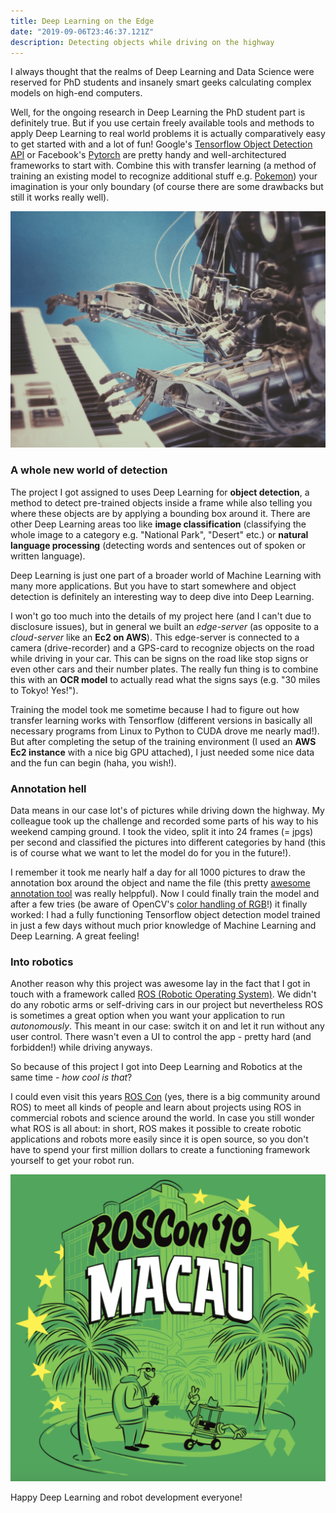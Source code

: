 ```yaml
---
title: Deep Learning on the Edge
date: "2019-09-06T23:46:37.121Z"
description: Detecting objects while driving on the highway
---
```


I always thought that the realms of Deep Learning and Data Science were reserved for PhD students and insanely smart geeks calculating complex models on high-end computers. 

Well, for the ongoing research in Deep Learning the PhD student part is definitely true. But if you use certain freely available tools and methods to apply Deep Learning to real world problems it is actually comparatively easy to get started with and a lot of fun! Google's [Tensorflow Object Detection API](https://github.com/tensorflow/models/tree/master/research/object_detection) or Facebook's [Pytorch](https://towardsdatascience.com/object-detection-and-tracking-in-pytorch-b3cf1a696a98) are pretty handy and well-architectured frameworks to start with. Combine this with transfer learning (a method of training an existing model to recognize additional stuff e.g. [Pokemon](https://towardsdatascience.com/detecting-pikachu-in-videos-using-tensorflow-object-detection-cd872ac42c1d)) your imagination is your only boundary (of course there are some drawbacks but still it works really well). 

![ML](./machine-learning-piano.jpg)

### A whole new world of detection

The project I got assigned to uses Deep Learning for **object detection**, a method to detect pre-trained objects inside a frame while also telling you where these objects are by applying a bounding box around it. There are other Deep Learning areas too like **image classification** (classifying the whole image to a category e.g. "National Park", "Desert" etc.) or **natural language processing** (detecting words and sentences out of spoken or written language). 

Deep Learning is just one part of a broader world of Machine Learning with many more applications. But you have to start somewhere and object detection is definitely an interesting way to deep dive into Deep Learning. 

I won't go too much into the details of my project here (and I can't due to disclosure issues), but in general we built an _edge-server_ (as opposite to a _cloud-server_ like an **Ec2 on AWS**). This edge-server is connected to a camera (drive-recorder) and a GPS-card to recognize objects on the road while driving in your car. This can be signs on the road like stop signs or even other cars and their number plates. The really fun thing is to combine this with an **OCR model** to actually read what the signs says (e.g. "30 miles to Tokyo! Yes!").

Training the model took me sometime because I had to figure out how transfer learning works with Tensorflow (different versions in basically all necessary programs from Linux to Python to CUDA drove me nearly mad!). But after completing the setup of the training environment (I used an **AWS Ec2 instance** with a nice big GPU attached), I just needed some nice data and the fun can begin (haha, you wish!). 

### Annotation hell

Data means in our case lot's of pictures while driving down the highway. My colleague took up the challenge and recorded some parts of his way to his weekend camping ground. I took the video, split it into 24 frames (= jpgs) per second and classified the pictures into different categories by hand (this is of course what we want to let the model do for you in the future!).

I remember it took me nearly half a day for all 1000 pictures to draw the annotation box around the object and name the file (this pretty [awesome annotation tool](https://github.com/tzutalin/labelImg) was really helppful). Now I could finally train the model and after a few tries (be aware of OpenCV's [color handling of RGB](https://www.learnopencv.com/why-does-opencv-use-bgr-color-format/)!) it finally worked: I had a fully functioning Tensorflow object detection model trained in just a few days without much prior knowledge of Machine Learning and Deep Learning. A great feeling!

### Into robotics

Another reason why this project was awesome lay in the fact that I got in touch with a framework called [ROS (Robotic Operating System)](https://www.ros.org/). We didn't do any robotic arms or self-driving cars in our project but nevertheless ROS is sometimes a great option when you want your application to run _autonomously_. This meant in our case: switch it on and let it run without any user control. There wasn't even a UI to control the app - pretty hard (and forbidden!) while driving anyways. 

So because of this project I got into Deep Learning and Robotics at the same time - _how cool is that_? 

I could even visit this years [ROS Con](https://roscon.ros.org/2019/) (yes, there is a big community around ROS) to meet all kinds of people and learn about projects using ROS in commercial robots and science around the world. In case you still wonder what ROS is all about: in short, ROS makes it possible to create robotic applications and robots more easily since it is open source, so you don't have to spend your first million dollars to create a functioning framework yourself to get your robot run. 

![RosCon](./roscon.png)

Happy Deep Learning and robot development everyone!
<i class="em em-robot_face" aria-role="presentation" aria-label="ROBOT FACE"></i>










